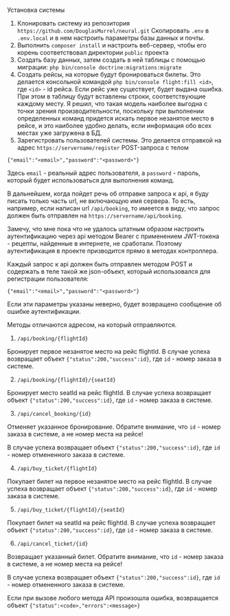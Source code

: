 Установка системы

1. Клонировать систему из репозитория `https://github.com/DouglasMurrel/neural.git`
Скопировать `.env` в `.env.local` и в нем настроить параметры базы данных и почты.
2. Выполнить `composer install` и настроить веб-сервер, чтобы его корень соответствовал директории `public` проекта
3. Создать базу данных, затем создать в ней таблицы с помощью миграции: `php bin/console doctrine:migrations:migrate`
4. Создать рейсы, на которые будут бронироваться билеты. Это делается консольной командой `php bin/console flight:fill <id>`, где `<id>` - id рейса. Если рейс уже существует, будет выдана ошибка.
При этом в таблицу будут вставлены строки, соответствующие каждому месту. Я решил, что такая модель наиболее выгодна с точки зрения производительности, поскольку при выполнении определенных команд придется искать первое незанятое место в рейсе, и это наиболее удобно делать, если информация обо всех местах уже загружена в БД.
5. Зарегистровать пользователей системы. Это делается отправкой на адрес `https://servername/register` POST-запроса с телом
```
{"email":"<email>","password":"<password>"}
```
Здесь `email` - реальный адрес пользователя, а `password` - пароль, который будет использоваться для выполнения команд.

В дальнейшем, когда пойдет речь об отправке запроса к api, я буду писать только часть url, не включающую имя сервера. То есть, например, если написан url `/api/booking`, то имеется в виду, что запрос должен быть отправлен на `https://servername/api/booking`.

Замечу, что мне пока что не удалось штатным образом настроить аутентификацию через api методом Bearer с применением JWT-токена - рецепты, найденные в интернете, не сработали. Поэтому аутентификация в проекте призводится прямо в методах контроллера.

Каждый запрос к api должен быть отправлен методом POST и содержать в теле такой же json-объект, который использовался для регистрации пользователя:
```
{"email":"<email>","password":"<password>"}
```
Если эти параметры указаны неверно, будет возвращено сообщение об ошибке аутентификации.

Методы отличаются адресом, на который отправляются.

1. `/api/booking/{flightId}`

Бронирует первое незанятое место на рейс flightId.
В случае успеха возвращает объект `{"status":200,"success":id}`, где `id` - номер заказа в системе.

2. `/api/booking/{flightId}/{seatId}`

Бронирует место seatId на рейс flightId.
В случае успеха возвращает объект `{"status":200,"success":id}`, где `id` - номер заказа в системе.

3. `/api/cancel_booking/{id}`

Отменяет указанное бронирование. Обратите внимание, что `id` - номер заказа в системе, а не номер места на рейсе!

В случае успеха возвращает объект `{"status":200,"success":id}`, где `id` - номер отмененного заказа в системе.   

4. `/api/buy_ticket/{flightId}`

Покупает билет на первое незанятое место на рейс flightId.
В случае успеха возвращает объект `{"status":200,"success":id}`, где `id` - номер заказа в системе.

5. `/api/buy_ticket/{flightId}/{seatId}`

Покупает билет на seatId на рейс flightId.
В случае успеха возвращает объект `{"status":200,"success":id}`, где `id` - номер заказа в системе.

6. `/api/cancel_ticket/{id}`

Возвращает указанный билет. Обратите внимание, что `id` - номер заказа в системе, а не номер места на рейсе!

В случае успеха возвращает объект `{"status":200,"success":id}`, где `id` - номер отмененного заказа в системе.

Если при вызове любого метода API произошла ошибка, возвращается объект `{"status":<code>,"errors":<message>}`
